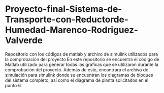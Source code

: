 # Proyecto-final-Sistema-de-Transporte-con-Reductorde-Humedad-Marenco-Rodriguez-Valverde
Repositorio con los códigos de matlab y archivo de simulink utilizados para la comprobación del proyecto
En este repositorio se encuentra el código de Matlab utilizado para generar todas las graficas que se utilizaron
durante la comprobación del proyecto.
Además de esto, encontrará el archivo de simulación para simulink donde se encuentran los diagramas de bloques del
sistema completo, así como el diagrama de planta solicitados en el punto 6.
